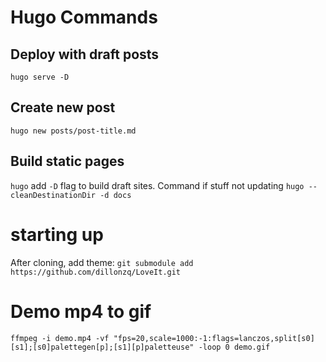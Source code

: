 # Hugo Commands

## Deploy with draft posts
`hugo serve -D`

## Create new post
`hugo new posts/post-title.md`

## Build static pages
`hugo` add `-D` flag to build draft sites. 
Command if stuff not updating `hugo --cleanDestinationDir -d docs`

#  starting up
After cloning, add theme: `git submodule add https://github.com/dillonzq/LoveIt.git`

# Demo mp4 to gif
`ffmpeg -i demo.mp4 -vf "fps=20,scale=1000:-1:flags=lanczos,split[s0][s1];[s0]palettegen[p];[s1][p]paletteuse" -loop 0 demo.gif`
